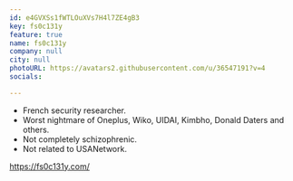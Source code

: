 ```yaml
---
id: e4GVXSs1fWTLOuXVs7H4l7ZE4gB3
key: fs0c131y
feature: true
name: fs0c131y
company: null
city: null
photoURL: https://avatars2.githubusercontent.com/u/36547191?v=4
socials:

---
```

- French security researcher.
- Worst nightmare of Oneplus, Wiko, UIDAI, Kimbho, Donald Daters and others.
- Not completely schizophrenic.
- Not related to USANetwork.

<https://fs0c131y.com/>
